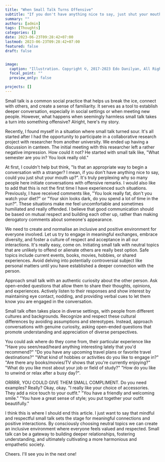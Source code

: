 ```yaml
---
title: "When Small Talk Turns Offensive"
subtitle: "If you don't have anything nice to say, just shut your mouth up!"
summary: ""
authors: [admin]
tags: [Thoughts]
categories: []
date: 2023-06-23T09:28:42+07:00
lastmod: 2023-06-23T09:28:42+07:00
featured: false
draft: false


image:
  caption: "Illustration. Copyright ©, 2017-2023 Edo Danilyan, All Rights Reserved"
  focal_point: ""
  preview_only: false

projects: []
---
```


Small talk is a common social practice that helps us break the ice, connect with others, and create a sense of familiarity. It serves as a tool to establish deeper conversation, especially in social settings or when meeting new people. However, what happens when seemingly harmless small talk takes a turn into something offensive? Alright, here's my story.

Recently, I found myself in a situation where small talk turned sour. It's all started after I had the opportunity to participate in a collaborative research project with researcher from another university. We ended up having a discussion in canteen. The initial meeting with this researcher left a rather negative impression. How could it not? He started with small talk like, "What semester are you in? You look really old." 

At first, I couldn't help but think, "Is that an appropriate way to begin a conversation with a stranger? I mean, if you don't have anything nice to say, could you just shut your mouth up?". It's truly perplexing why so many people here initiate conversations with offensive remarks. 
I would also like to add that this is not the first time I have experienced such situations. Previously, I have received comments like, "You look really fat, don't you watch your diet?" or "Your skin looks dark, do you spend a lot of time in the sun?". These situations make me feel uncomfortable and sometimes humiliated and really offended. I believe that good communication should be based on mutual respect and building each other up, rather than making derogatory comments about someone's appearance. 

We need to create and normalise an inclusive and positive environment for everyone involved. Let us try to engage in meaningful exchanges, embrace diversity, and foster a culture of respect and acceptance in all our interactions. It's really easy, come on. Initiating small talk with neutral topics that are unlikely to offend or alienate others are really best option. Safe topics include current events, books, movies, hobbies, or shared experiences. Avoid delving into potentially controversial subject like personal matters until you have established a deeper connection with the person.

Approach small talk with an authentic curiosity about the other person. Ask open-ended questions that allow them to share their thoughts, opinions, and experiences. Actively listen to their responses and show interest by maintaining eye contact, nodding, and providing verbal cues to let them know you are engaged in the conversation.

Small talk often takes place in diverse settings, with people from different cultures and backgrounds. Recognize and respect these cultural differences by avoiding assumptions and stereotypes. Instead, approach conversations with genuine curiosity, asking open-ended questions that promote understanding and appreciation of diverse perspectives.

You could ask where do they come from, their particular experience like 
"Have you seen/read/heard anything interesting lately that you'd recommend?"
"Do you have any upcoming travel plans or favorite travel destinations?"
"What kind of hobbies or activities do you like to engage in?"
"Are there any books/movies/TV shows that you're currently enjoying?"
"What do you like most about your job or field of study?"
"How do you like to unwind or relax after a busy day?".

ORRRR, YOU COULD GIVE THEM SMALL COMPLIMENT. Do you need examples? Really? 
Okay, okay. 
"I really like your choice of accessories. They add a nice touch to your outfit."
"You have a friendly and welcoming smile."
"You have a great sense of style; you put together your outfit beautifully." 

I think this is where I should end this article. I just want to say that mindful and respectful small talk sets the stage for meaningful connections and positive interactions. By consciously choosing neutral topics we can create an inclusive environment where everyone feels valued and respected. Small talk can be a gateway to building deeper relationships, fostering understanding, and ultimately cultivating a more harmonious and empathetic society. 

Cheers. I'll see you in the next one!